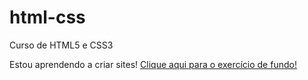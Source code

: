 # html-css
 Curso de HTML5 e CSS3

Estou aprendendo a criar sites!
<a href="exercícios/ex022/fundo001.html">Clique aqui para o exercício de fundo!</a>